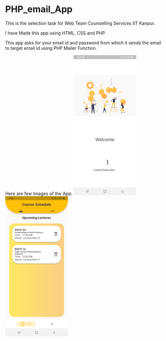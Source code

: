 # PHP_email_App

This is the selection task for Web Team Counselling Services IIT Kanpur.

I have Made this app using HTML, CSS and PHP.

This app asks for your email id and password from which it sends the email to target email id using PHP Mailer Function.

Here are few Images of the App.
<img src="https://github.com/ykdromar/Course-Schedule/blob/master/project_images/splashScreen.jpg" width="200" />
<img src="https://github.com/ykdromar/Course-Schedule/blob/master/project_images/UpcomingLectures.jpg" width="200" />
